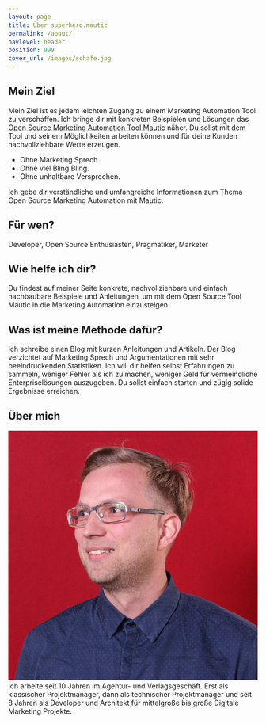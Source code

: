 ```yaml
---
layout: page
title: Über superhero.mautic
permalink: /about/
navlevel: header
position: 999
cover_url: /images/schafe.jpg
---
```

[ich]: /images/thomas.jpg "Thomas"


## Mein Ziel
Mein Ziel ist es jedem leichten Zugang zu einem Marketing Automation Tool zu verschaffen.
Ich bringe dir mit konkreten Beispielen und Lösungen das [Open Source Marketing Automation Tool Mautic](https://www.mautic.org/) näher.
Du sollst mit dem Tool und seinem Möglichkeiten arbeiten können und für deine Kunden nachvollziehbare Werte erzeugen.
 
* Ohne Marketing Sprech. 
* Ohne viel Bling Bling. 
* Ohne unhaltbare Versprechen. 

Ich gebe dir verständliche und umfangreiche Informationen zum Thema Open Source Marketing Automation mit Mautic.

## Für wen?
Developer, Open Source Enthusiasten, Pragmatiker, Marketer

## Wie helfe ich dir?
Du findest auf meiner Seite konkrete, nachvollziehbare und einfach nachbaubare Beispiele und Anleitungen,
um mit dem Open Source Tool Mautic in die Marketing Automation einzusteigen.

## Was ist meine Methode dafür?
Ich schreibe einen Blog mit kurzen Anleitungen und Artikeln.
Der Blog verzichtet auf Marketing Sprech und Argumentationen mit sehr beeindruckenden Statistiken. Ich 
will dir helfen selbst Erfahrungen zu sammeln, weniger Fehler als ich zu machen, weniger Geld für vermeindliche
Enterpriselösungen auszugeben. Du sollst einfach starten und zügig solide Ergebnisse erreichen.

## Über mich
![Thomas][ich]
Ich arbeite seit 10 Jahren im Agentur- und Verlagsgeschäft. Erst als klassischer Projektmanager, 
dann als technischer Projektmanager und seit 8 Jahren als Developer und Architekt für mittelgroße bis 
große Digitale Marketing Projekte.
